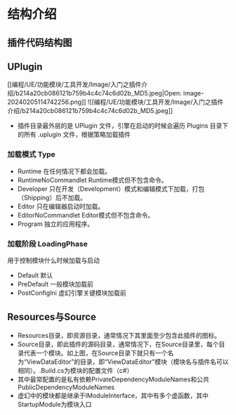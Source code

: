 # 结构介绍
## 插件代码结构图
## UPlugin
[[编程/UE/功能模块/工具开发/Image/入门之插件介绍/b214a20cb086121b759b4c4c74c6d02b_MD5.jpeg|Open: image-20240205114742256.png]]
![[编程/UE/功能模块/工具开发/Image/入门之插件介绍/b214a20cb086121b759b4c4c74c6d02b_MD5.jpeg]]



- 插件目录最外层的是 UPlugin 文件，引擎在启动的时候会遍历 Plugins 目录下的所有 .uplugin 文件，根据策略加载插件
### 加载模式 Type
- Runtime 在任何情况下都会加载。
- RuntimeNoCommandlet Runtime模式但不包含命令。
- Developer 只在开发（Development）模式和编辑模式下加载，打包（Shipping）后不加载。
- Editor 只在编辑器启动时加载。
- EditorNoCommandlet Editor模式但不包含命令。
- Program 独立的应用程序。
### 加载阶段 LoadingPhase
用于控制模块什么时候加载与启动
- Default 默认
- PreDefault 一般模块加载前
- PostConfigIni 虚幻引擎关键模块加载前
## Resources与Source
- Resources目录，即资源目录，通常情况下其里面至少包含此插件的图标。
- Source目录，即此插件的源码目录，通常情况下，在Source目录里，每个目录代表一个模块。如上图，在Source目录下就只有一个名为“ViewDataEditor”的目录，即“ViewDataEditor”模块（模块名与插件名可以相同）。.Build.cs为模块的配置文件（c#）
- 其中最常配置的是私有依赖PrivateDependencyModuleNames和公共PublicDependencyModuleNames
- 虚幻中的模块都是继承于IModuleInterface，其中有多个虚函数，其中StartupModule为模块入口